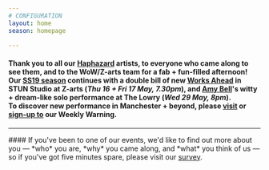 ```yaml
---
# CONFIGURATION
layout: home
season: homepage

---
```

#### Thank you to all our [Haphazard](/current/2019-haphazard) artists, to everyone who came along to see them, and to the WoW/Z-arts team for a fab + fun-filled afternoon! Our [SS19 season](/current/2019-springsummer) continues with a double bill of new [Works Ahead](/current/2019-worksahead) in STUN Studio at Z-arts (*Thu 16 + Fri 17 May, 7.30pm*), and [Amy Bell](/current/2019-springsummer/bell)'s witty + dream-like solo performance at The Lowry (*Wed 29 May, 8pm*).<br>To discover new performance in Manchester + beyond, please <a href="http://wordofwarning.posthaven.com" target="_blank">visit</a> or <a href="http://eepurl.com/i_Odb" target="_blank">sign-up to</a> our Weekly Warning.          
<hr>               
#### If you've been to one of our events, we'd like to find out more about you — *who* you are, *why* you came along, and *what* you think of us — so if you've got five minutes spare, please visit our <a href="http://research.audiencesurveys.org/s.asp?k=152950990710" target="_blank">survey</a>.
